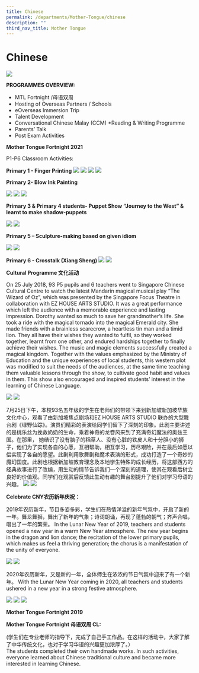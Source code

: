 ```yaml
---
title: Chinese
permalink: /departments/Mother-Tongue/chinese
description: ""
third_nav_title: Mother Tongue
---
```

# Chinese 

![](/images/CHINESE%20LANGUAGE.jpg)

**PROGRAMMES OVERVIEW:**

* MTL Fortnight /母语双周
* Hosting of Overseas Partners / Schools
* eOverseas Immersion Trip
* Talent Development
* Conversational Chinese Malay (CCM)
*Reading & Writing Programme
* Parents’ Talk
* Post Exam Activities

**Mother Tongue Fortnight 2021**

P1-P6 Classroom Activities:

**Primary 1 - Finger Printing**
![](/images/MT%20Fortnight%20Chinese_2021_1.png)
![](/images/MT%20Fortnight%20Chinese_2021_2.png)
![](/images/MT%20Fortnight%20Chinese_2021_3.png)
![](/images/MT%20Fortnight%20Chinese_2021_4.png)

**Primary 2- Blow Ink Painting**

![](/images/Blow%20Ink%20Painting_1.jpg)
![](/images/Blow%20Ink%20Painting_2.jpg)
![](/images/Blow%20Ink%20Painting_3.jpg)

**Primary 3 & Primary 4 students- Puppet Show “Journey to the West” & learnt to make shadow-puppets** 

![](/images/Picture_1.png)
![](/images/Picture_2.png)

**Primary 5 – Sculpture-making based on given idiom**

![](/images/Picture_3.jpg)
![](/images/Picture_4.png)

**Primary 6 - Crosstalk (Xiang Sheng)**
![](/images/Picture_5.jpg)
![](/images/Picture_6.png)


**Cultural Programme 文化活动**

On 25 July 2018, 93 P5 pupils and 6 teachers went to Singapore Chinese Cultural Centre to watch the latest Mandarin magical musical play “The Wizard of Oz”, which was presented by the Singapore Focus Theatre in collaboration with EZ HOUSE ARTS STUDIO.  It was a great performance which left the audience with a memorable experience and lasting impression. Dorothy wanted so much to save her grandmother’s life. She took a ride with the magical tornado into the magical Emerald city. She made friends with a brainless scarecrow, a heartless tin man and a timid lion. They all have their wishes they wanted to fulfil, so they worked together, learnt from one other, and endured hardships together to finally achieve their wishes. The music and magic elements successfully created a magical kingdom. Together with the values emphasized by the Ministry of Education and the unique experiences of local students, this western plot was modified to suit the needs of the audiences, at the same time teaching them valuable lessons through the show, to cultivate good habit and values in them. This show also encouraged and inspired students’ interest in the learning of Chinese Language.

![](/images/Cultural%20Programme%20-%201.jpg)
![](/images/Cultural%20Programme%20-%202.jpg)

7月25日下午，本校93名五年级的学生在老师们的带领下来到新加坡新加坡华族文化中心，观看了由新加坡焦点剧场和EZ HOUSE ARTS STUDIO 联办的大型舞台剧《绿野仙踪》。演员们精彩的表演给同学们留下了深刻的印象。此剧主要讲述的是桃乐丝为挽救奶奶的生命，乘着神奇的龙卷风来到了充满奇幻魔法的奥兹王国。在那里， 她结识了没有脑子的稻草人、没有心脏的铁皮人和十分胆小的狮子，他们为了实现各自的心愿，互相帮助，相互学习，历尽艰险，并在最后如愿以偿实现了各自的愿望。此剧利用歌舞剧和魔术表演的形式，成功打造了一个奇妙的魔幻国度。此剧也根据新加坡教育理念及本地学生特殊的成长经历，将这部西方的经典故事进行了改编，用生动的情节告诉我们一个深刻的道理，使其在观看后树立良好的价值观。同学们在观赏后反馈此生动有趣的舞台剧提升了他们对学习母语的兴趣。
![](/images/Cultural%20Programme%20-%203.jpg)
![](/images/Cultural%20Programme%20-%204.jpg)

**Celebrate CNY农历新年庆祝：**   

2019年农历新年，节目多姿多彩，学生们在热情洋溢的新年气氛中，开启了新的一年。舞龙舞狮，舞出了新年的气象；诗词朗诵，再现了蓬勃的朝气；齐声合唱，唱出了一年的繁荣。
 In the Lunar New Year of 2019, teachers and students opened a new year in a warm New Year atmosphere. The new year begins in the dragon and lion dance; the recitation of the lower primary pupils, which makes us feel a thriving generation; the chorus is a manifestation of the unity of everyone.
 
 ![](/images/CNY2019-1.jpg)
 ![](/images/CNY2019-2.jpg)
 
 2020年农历新年，又是新的一年，全体师生在浓浓的节日气氛中迎来了有一个新年。 
With the Lunar New Year coming in 2020, all teachers and students ushered in a new year in a strong festive atmosphere.

![](/images/CNY2020-1.jpg)
![](/images/CNY2020-2.jpg)
![](/images/CNY2020-3.jpg)

**Mother Tongue Fortnight 2019**

**Mother Tongue Fortnight 母语双周 CL:**

(学生们在专业老师的指导下，完成了自己手工作品。在这样的活动中，大家了解了中华传统文化，也对于学习华语的兴趣更加浓厚了。）  
The students completed their own handmade works. In such activities, everyone learned about Chinese traditional culture and became more interested in learning Chinese.
